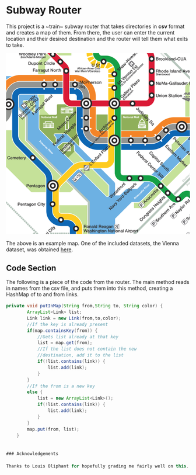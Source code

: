 # Subway Router

This project is a ~train~ subway router that takes directories in **csv** format
and creates a map of them.  From there, the user can enter the current location
and their desired destination and the router will tell them what exits to take.

![Subway Map](./Subway_Image.png)

The above is an example map.  One of the included datasets, the Vienna dataset, was obtained [here](https://www.kaggle.com/lenapiter/vienna-subway-network).  

## Code Section
The following is a piece of the code from the router.  The main method reads
in names from the csv file, and puts them into this method, creating a
HashMap of to and from links.

```java
private void putInMap(String from,String to, String color) {
		ArrayList<Link> list;
		Link link = new Link(from,to,color);
		//If the key is already present
		if(map.containsKey(from)) {
			//Gets list already at that key
			list = map.get(from);
			//If the list does not contain the new 
			//destination, add it to the list
			if(!list.contains(link)) {
				list.add(link);
			}
		}
		//If the from is a new key
		else {
			list = new ArrayList<Link>();
			if(!list.contains(link)) {
				list.add(link);
			}
		}
		map.put(from, list);
	}


### Acknowledgements

Thanks to Louis Oliphant for hopefully grading me fairly well on this.
